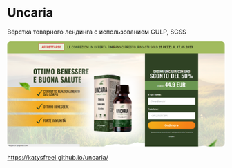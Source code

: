 # Uncaria
Вёрстка товарного лендинга с использованием GULP, SCSS 

![Image](https://github.com/KatySFreel/Uncaria/raw/main/preview.png)

https://katysfreel.github.io/uncaria/
